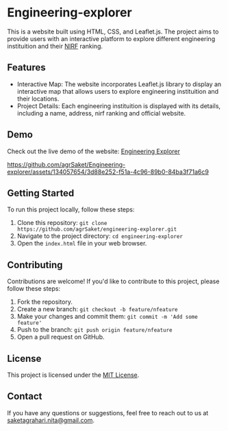 # Engineering-explorer

This is a website built using HTML, CSS, and Leaflet.js. 
The project aims to provide users with an interactive platform to explore different engineering instituition and their [NIRF](https://www.nirfindia.org/2023/EngineeringRanking.html) ranking.

## Features

- Interactive Map: The website incorporates Leaflet.js library to display an interactive map that allows users to explore engineering instituition and their locations.
- Project Details: Each engineering instituition is displayed with its details, including a name, address, nirf ranking and official website.

## Demo

Check out the live demo of the website: [Engineering Explorer](https://agr-engineering-explorer.netlify.app/)

https://github.com/agrSaket/Engineering-explorer/assets/134057654/3d88e252-f51a-4c96-89b0-84ba3f71a6c9

## Getting Started

To run this project locally, follow these steps:

1. Clone this repository: `git clone https://github.com/agrSaket/engineering-explorer.git`
2. Navigate to the project directory: `cd engineering-explorer`
3. Open the `index.html` file in your web browser.

## Contributing

Contributions are welcome! If you'd like to contribute to this project, please follow these steps:

1. Fork the repository.
2. Create a new branch: `git checkout -b feature/nfeature`
3. Make your changes and commit them: `git commit -m 'Add some feature'`
4. Push to the branch: `git push origin feature/nfeature`
5. Open a pull request on GitHub.

## License

This project is licensed under the [MIT License](LICENSE).

## Contact

If you have any questions or suggestions, feel free to reach out to us at [saketagrahari.nita@gmail.com](mailto:saketagrahari.nita@gmail.com).

